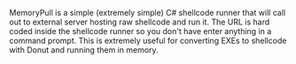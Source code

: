 MemoryPull is a simple (extremely simple) C# shellcode runner that will call out to external server hosting raw shellcode and run it. The URL is hard coded inside the shellcode runner so you don't have enter anything in a command prompt. This is extremely useful for converting EXEs to shellcode with Donut and running them in memory. 
